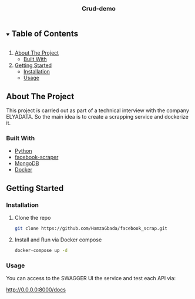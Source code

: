 


<!-- PROJECT LOGO -->
<br />
<p align="center">

  <h3 align="center">Crud-demo</h3>

  
</p>



<!-- TABLE OF CONTENTS -->
<details open="open">
  <summary><h2 style="display: inline-block">Table of Contents</h2></summary>
  <ol>
    <li>
      <a href="#about-the-project">About The Project</a>
      <ul>
        <li><a href="#built-with">Built With</a></li>
      </ul>
    </li>
    <li>
      <a href="#getting-started">Getting Started</a>
      <ul>
        <li><a href="#installation">Installation</a></li>
        <li><a href="#usage">Usage</a></li>
      </ul>
    </li>
  </ol>
</details>



<!-- ABOUT THE PROJECT -->
## About The Project

This project is carried out as part of a technical interview with the company ELYADATA.
So the main idea is to create a scrapping service and dockerize it.

### Built With

* [Python](https://www.python.org/)
* [facebook-scraper](https://github.com/kevinzg/facebook-scraper)
* [MongoDB](https://www.mongodb.com/)
* [Docker](https://www.docker.com/)




<!-- GETTING STARTED -->
## Getting Started


### Installation

1. Clone the repo
   ```sh
   git clone https://github.com/HamzaGbada/facebook_scrap.git
   ```
2. Install and Run via Docker compose
   ```sh
   docker-compose up -d
   ```
### Usage

You can access to the SWAGGER UI the service and test each API via:

http://0.0.0.0:8000/docs

